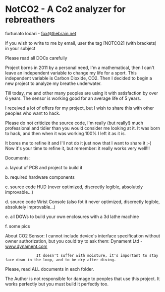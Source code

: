 NotCO2 - A Co2 analyzer for rebreathers
=======================================
fortunato lodari - fox@thebrain.net

If you wish to write to me by email, user the tag [NOTCO2] (with brackets)
in your subject

Please read all DOCs carefully



Project borns in 2011 by a personal need, I'm a mathematical, then I can't leave an independent variable to change my life for a sport.
This independent variable is Carbon Dioxide, CO2. Then I decided to begin a new project to analyze my breathe underwater.

Till today, me and other many peoples are using it with satisfaction by over 6 years.
The sensor is working good for an average life of 5 years.

I received a lot of offers for my project, but I wish to share this with other peoples who want to hack.

Please do not criticize the source code, I'm really (but really!) much professional and tidier
than you would consider me looking at it. It was born to hack, and then when it was working 100% I left it as it is.

It bores me to refine it and I'll not do it just now
that I want to share it ;-)
Now it's your time to refine it, but remember: it really works very well!!!

Documents:

a. layout of PCB and project to build it

b. required hardware components

c. source code HUD (never optimized, discreetly legible, absolutely improvable...)

d. source code Wrist Console (also fot it never optimized, discreetly legible, absolutely improvable...)

e. all DGWs to build your own enclosures with a 3d lathe machine

f. some pics


About CO2 Sensor: I cannot include device's interface specification without owner authorization, but you could try to ask
them: Dynament Ltd - www.dynament.com

				  It doesn't suffer with moisture, it's important to stay face down in the loop, and to be dry after diving.
				  

Please, read ALL documents in each folder.


The Author is not responsible for damage to peoples that use this project.
It works perfectly but you must build it perfectly too.

